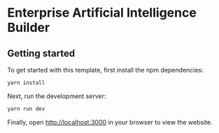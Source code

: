 # Enterprise Artificial Intelligence Builder


## Getting started

To get started with this template, first install the npm dependencies:

```bash
yarn install
```

Next, run the development server:

```bash
yarn run dev
```

Finally, open [http://localhost:3000](http://localhost:3000) in your browser to view the website.

#